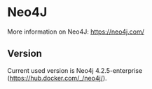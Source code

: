 # Neo4J

More information on Neo4J: https://neo4j.com/

## Version

Current used version is Neo4j 4.2.5-enterprise (https://hub.docker.com/_/neo4j/).

